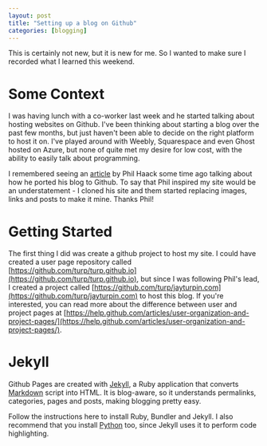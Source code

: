 ```yaml
---
layout: post
title: "Setting up a blog on Github"
categories: [blogging]
---
```


This is certainly not new, but it is new for me. So I wanted to make sure I recorded what I learned this weekend.

# Some Context

I was having lunch with a co-worker last week and he started talking about hosting websites on Github. I've been thinking about starting a blog over the past few months, but just haven't been able to decide on the right platform to host it on. I've played around with Weebly, Squarespace and even Ghost hosted on Azure, but none of quite met my desire for low cost, with the ability to easily talk about programming.

I remembered seeing an [article](http://haacked.com/archive/2013/12/02/dr-jekyll-and-mr-haack/) by Phil Haack some time ago talking about how he ported his blog to Github. To say that Phil inspired my site would be an understatement - I cloned his site and them started replacing images, links and posts to make it mine. Thanks Phil!

# Getting Started

The first thing I did was create a github project to host my site. I could have created a user page repository called [https://github.com/turp/turp.github.io](https://github.com/turp/turp.github.io), but since I was following Phil's lead, I created a project called [https://github.com/turp/jayturpin.com](https://github.com/turp/jayturpin.com) to host this blog. If you're interested, you can read more about the difference between user and project pages at [https://help.github.com/articles/user-organization-and-project-pages/](https://help.github.com/articles/user-organization-and-project-pages/).

# Jekyll 

Github Pages are created with [Jekyll](http://jekyllrb.com/), a Ruby application that converts [Markdown](http://daringfireball.net/projects/markdown/) script into HTML. It is blog-aware, so it understands permalinks, categories, pages and posts, making blogging pretty easy.

Follow the instructions here to install Ruby, Bundler and Jekyll. I also recommend that you install [Python](https://www.python.org/downloads/) too, since Jekyll uses it to perform code highlighting.
  